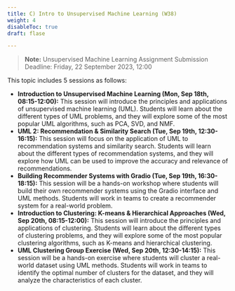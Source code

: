 ```yaml
---
title: C) Intro to Unsupervised Machine Learning (W38)
weight: 4
disableToc: true
draft: flase

---
```


> **Note:** Unsupervised Machine Learning Assignment Submission Deadline: Friday, 22 September 2023, 12:00


This topic includes 5 sessions as follows:

- **Introduction to Unsupervised Machine Learning (Mon, Sep 18th, 08:15-12:00):** This session will introduce the principles and applications of unsupervised machine learning (UML). Students will learn about the different types of UML problems, and they will explore some of the most popular UML algorithms, such as PCA, SVD, and NMF.
- **UML 2: Recommendation & Similarity Search (Tue, Sep 19th, 12:30-16:15):** This session will focus on the application of UML to recommendation systems and similarity search. Students will learn about the different types of recommendation systems, and they will explore how UML can be used to improve the accuracy and relevance of recommendations.
- **Building Recommender Systems with Gradio (Tue, Sep 19th, 16:30-18:15):** This session will be a hands-on workshop where students will build their own recommender systems using the Gradio interface and UML methods. Students will work in teams to create a recommender system for a real-world problem.
- **Introduction to Clustering: K-means & Hierarchical Approaches (Wed, Sep 20th, 08:15-12:00):** This session will introduce the principles and applications of clustering. Students will learn about the different types of clustering problems, and they will explore some of the most popular clustering algorithms, such as K-means and hierarchical clustering.
- **UML Clustering Group Exercise (Wed, Sep 20th, 12:30-14:15):** This session will be a hands-on exercise where students will cluster a real-world dataset using UML methods. Students will work in teams to identify the optimal number of clusters for the dataset, and they will analyze the characteristics of each cluster.

<!-- ## Intro slides

Use arrows keys on keyboard to navigate. Alternatively [fullscreen slides](https://SDS-AAU.github.io/SDS-master/M1/slides/SDS-M1-UML_Intro.pdf) 
  
{{< IncludeSlides "https://SDS-AAU.github.io/SDS-master/M1/slides/SDS-M1-UML_Intro.pdf" >}} -->

